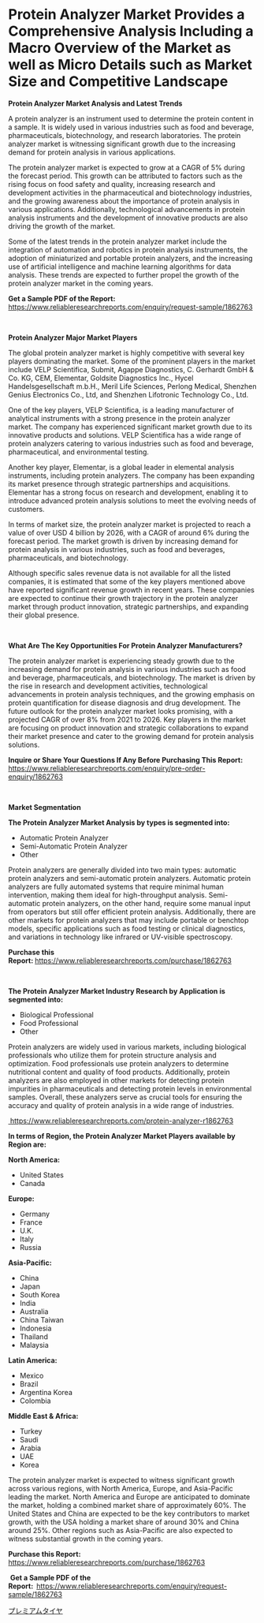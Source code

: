 <p><h1>Protein Analyzer Market Provides a Comprehensive Analysis Including a Macro Overview of the Market as well as Micro Details such as Market Size and Competitive Landscape</h1></p><p><strong>Protein Analyzer Market Analysis and Latest Trends</strong></p>
<p><p>A protein analyzer is an instrument used to determine the protein content in a sample. It is widely used in various industries such as food and beverage, pharmaceuticals, biotechnology, and research laboratories. The protein analyzer market is witnessing significant growth due to the increasing demand for protein analysis in various applications.</p><p>The protein analyzer market is expected to grow at a CAGR of 5% during the forecast period. This growth can be attributed to factors such as the rising focus on food safety and quality, increasing research and development activities in the pharmaceutical and biotechnology industries, and the growing awareness about the importance of protein analysis in various applications. Additionally, technological advancements in protein analysis instruments and the development of innovative products are also driving the growth of the market.</p><p>Some of the latest trends in the protein analyzer market include the integration of automation and robotics in protein analysis instruments, the adoption of miniaturized and portable protein analyzers, and the increasing use of artificial intelligence and machine learning algorithms for data analysis. These trends are expected to further propel the growth of the protein analyzer market in the coming years.</p></p>
<p><strong>Get a Sample PDF of the Report:&nbsp;</strong> <a href="https://www.reliableresearchreports.com/enquiry/request-sample/1862763">https://www.reliableresearchreports.com/enquiry/request-sample/1862763</a></p>
<p>&nbsp;</p>
<p><strong>Protein Analyzer Major Market Players</strong></p>
<p><p>The global protein analyzer market is highly competitive with several key players dominating the market. Some of the prominent players in the market include VELP Scientifica, Submit, Agappe Diagnostics, C. Gerhardt GmbH & Co. KG, CEM, Elementar, Goldsite Diagnostics Inc., Hycel Handelsgesellschaft m.b.H., Meril Life Sciences, Perlong Medical, Shenzhen Genius Electronics Co., Ltd, and Shenzhen Lifotronic Technology Co., Ltd.</p><p>One of the key players, VELP Scientifica, is a leading manufacturer of analytical instruments with a strong presence in the protein analyzer market. The company has experienced significant market growth due to its innovative products and solutions. VELP Scientifica has a wide range of protein analyzers catering to various industries such as food and beverage, pharmaceutical, and environmental testing.</p><p>Another key player, Elementar, is a global leader in elemental analysis instruments, including protein analyzers. The company has been expanding its market presence through strategic partnerships and acquisitions. Elementar has a strong focus on research and development, enabling it to introduce advanced protein analysis solutions to meet the evolving needs of customers.</p><p>In terms of market size, the protein analyzer market is projected to reach a value of over USD 4 billion by 2026, with a CAGR of around 6% during the forecast period. The market growth is driven by increasing demand for protein analysis in various industries, such as food and beverages, pharmaceuticals, and biotechnology.</p><p>Although specific sales revenue data is not available for all the listed companies, it is estimated that some of the key players mentioned above have reported significant revenue growth in recent years. These companies are expected to continue their growth trajectory in the protein analyzer market through product innovation, strategic partnerships, and expanding their global presence.</p></p>
<p>&nbsp;</p>
<p><strong>What Are The Key Opportunities For Protein Analyzer Manufacturers?</strong></p>
<p><p>The protein analyzer market is experiencing steady growth due to the increasing demand for protein analysis in various industries such as food and beverage, pharmaceuticals, and biotechnology. The market is driven by the rise in research and development activities, technological advancements in protein analysis techniques, and the growing emphasis on protein quantification for disease diagnosis and drug development. The future outlook for the protein analyzer market looks promising, with a projected CAGR of over 8% from 2021 to 2026. Key players in the market are focusing on product innovation and strategic collaborations to expand their market presence and cater to the growing demand for protein analysis solutions.</p></p>
<p><strong>Inquire or Share Your Questions If Any Before Purchasing This Report:</strong> <a href="https://www.reliableresearchreports.com/enquiry/pre-order-enquiry/1862763">https://www.reliableresearchreports.com/enquiry/pre-order-enquiry/1862763</a></p>
<p>&nbsp;</p>
<p><strong>Market Segmentation</strong></p>
<p><strong>The Protein Analyzer Market Analysis by types is segmented into:</strong></p>
<p><ul><li>Automatic Protein Analyzer</li><li>Semi-Automatic Protein Analyzer</li><li>Other</li></ul></p>
<p><p>Protein analyzers are generally divided into two main types: automatic protein analyzers and semi-automatic protein analyzers. Automatic protein analyzers are fully automated systems that require minimal human intervention, making them ideal for high-throughput analysis. Semi-automatic protein analyzers, on the other hand, require some manual input from operators but still offer efficient protein analysis. Additionally, there are other markets for protein analyzers that may include portable or benchtop models, specific applications such as food testing or clinical diagnostics, and variations in technology like infrared or UV-visible spectroscopy.</p></p>
<p><strong>Purchase this Report:&nbsp;</strong><a href="https://www.reliableresearchreports.com/purchase/1862763">https://www.reliableresearchreports.com/purchase/1862763</a></p>
<p>&nbsp;</p>
<p><strong>The Protein Analyzer Market Industry Research by Application is segmented into:</strong></p>
<p><ul><li>Biological Professional</li><li>Food Professional</li><li>Other</li></ul></p>
<p><p>Protein analyzers are widely used in various markets, including biological professionals who utilize them for protein structure analysis and optimization. Food professionals use protein analyzers to determine nutritional content and quality of food products. Additionally, protein analyzers are also employed in other markets for detecting protein impurities in pharmaceuticals and detecting protein levels in environmental samples. Overall, these analyzers serve as crucial tools for ensuring the accuracy and quality of protein analysis in a wide range of industries.</p></p>
<p><a href="https://www.reliableresearchreports.com/protein-analyzer-r1862763">&nbsp;https://www.reliableresearchreports.com/protein-analyzer-r1862763</a></p>
<p><strong>In terms of Region, the Protein Analyzer Market Players available by Region are:</strong></p>
<p>
    <p> <strong> North America: </strong>
        <ul>
            <li>United States</li>
            <li>Canada</li>
        </ul>
        </p> 
    <p> <strong> Europe: </strong>
        <ul>
            <li>Germany</li>
            <li>France</li>
            <li>U.K.</li>
            <li>Italy</li>
            <li>Russia</li>
        </ul>
        </p> 
    <p> <strong> Asia-Pacific: </strong>
        <ul>
            <li>China</li>
            <li>Japan</li>
            <li>South Korea</li>
            <li>India</li>
            <li>Australia</li>
            <li>China Taiwan</li>
            <li>Indonesia</li>
            <li>Thailand</li>
            <li>Malaysia</li>
        </ul>
        </p> 
    <p> <strong> Latin America: </strong>
        <ul>
            <li>Mexico</li>
            <li>Brazil</li>
            <li>Argentina Korea</li>
            <li>Colombia</li>
        </ul>
        </p> 
    <p> <strong> Middle East & Africa: </strong>
        <ul>
            <li>Turkey</li>
            <li>Saudi</li>
            <li>Arabia</li>
            <li>UAE</li>
            <li>Korea</li>
        </ul>
    </p>
    </p>
<p><p>The protein analyzer market is expected to witness significant growth across various regions, with North America, Europe, and Asia-Pacific leading the market. North America and Europe are anticipated to dominate the market, holding a combined market share of approximately 60%. The United States and China are expected to be the key contributors to market growth, with the USA holding a market share of around 30% and China around 25%. Other regions such as Asia-Pacific are also expected to witness substantial growth in the coming years.</p></p>
<p><strong>Purchase this Report: </strong><a href="https://www.reliableresearchreports.com/purchase/1862763">https://www.reliableresearchreports.com/purchase/1862763</a></p>
<p>&nbsp;<strong>Get a Sample PDF of the Report:&nbsp;&nbsp;</strong><a href="https://www.reliableresearchreports.com/enquiry/request-sample/1862763">https://www.reliableresearchreports.com/enquiry/request-sample/1862763</a></p>
<p><strong></strong></p>
<p><p><a href="https://github.com/SarahFahey88/Market-Research-Report-List-1/blob/main/528055621721.md">プレミアムタイヤ</a></p></p>